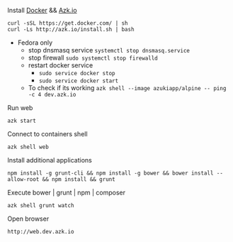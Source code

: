Install [Docker](https://www.docker.com/) && [Azk.io](http://docs.azk.io/en/installation/)
```
curl -sSL https://get.docker.com/ | sh
curl -Ls http://azk.io/install.sh | bash
```
* Fedora only
    * stop dnsmasq service `systemctl stop dnsmasq.service`
    * stop firewall `sudo systemctl stop firewalld`
    * restart docker service
        - `sudo service docker stop`
        - `sudo service docker start`
    * To check if its working `azk shell --image azukiapp/alpine -- ping -c 4 dev.azk.io`

Run web
```
azk start
```
Connect to containers shell
```
azk shell web
```
Install additional applications
```
npm install -g grunt-cli && npm install -g bower && bower install --allow-root && npm install && grunt
```
Execute bower | grunt | npm | composer
```
azk shell grunt watch
```
Open browser
```
http://web.dev.azk.io
```